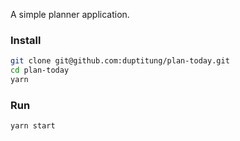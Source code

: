 A simple planner application.

### Install
```bash
git clone git@github.com:duptitung/plan-today.git
cd plan-today
yarn
```

### Run
```bash
yarn start
```